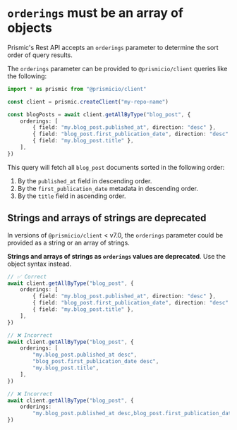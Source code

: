 # `orderings` must be an array of objects

Prismic's Rest API accepts an `orderings` parameter to determine the sort order of query results.

The `orderings` parameter can be provided to `@prismicio/client` queries like the following:

```typescript
import * as prismic from "@prismicio/client"

const client = prismic.createClient("my-repo-name")

const blogPosts = await client.getAllByType("blog_post", {
	orderings: [
		{ field: "my.blog_post.published_at", direction: "desc" },
		{ field: "blog_post.first_publication_date", direction: "desc" },
		{ field: "my.blog_post.title" },
	],
})
```

This query will fetch all `blog_post` documents sorted in the following order:

1. By the `published_at` field in descending order.
2. By the `first_publication_date` metadata in descending order.
3. By the `title` field in ascending order.

## Strings and arrays of strings are deprecated

In versions of `@prismicio/client` < v7.0, the `orderings` parameter could be provided as a string or an array of strings.

**Strings and arrays of strings as `orderings` values are deprecated**. Use the object syntax instead.

```typescript
// ✅ Correct
await client.getAllByType("blog_post", {
	orderings: [
		{ field: "my.blog_post.published_at", direction: "desc" },
		{ field: "blog_post.first_publication_date", direction: "desc" },
		{ field: "my.blog_post.title" },
	],
})

// ❌ Incorrect
await client.getAllByType("blog_post", {
	orderings: [
		"my.blog_post.published_at desc",
		"blog_post.first_publication_date desc",
		"my.blog_post.title",
	],
})

// ❌ Incorrect
await client.getAllByType("blog_post", {
	orderings:
		"my.blog_post.published_at desc,blog_post.first_publication_date desc,my.blog_post.title",
})
```
